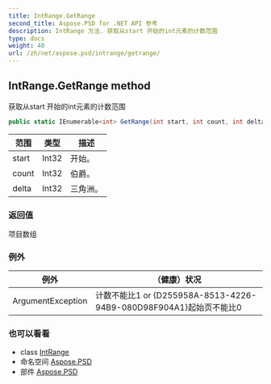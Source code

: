 ```yaml
---
title: IntRange.GetRange
second_title: Aspose.PSD for .NET API 参考
description: IntRange 方法. 获取从start 开始的int元素的计数范围
type: docs
weight: 40
url: /zh/net/aspose.psd/intrange/getrange/
---
```

## IntRange.GetRange method

获取从start 开始的int元素的计数范围

```csharp
public static IEnumerable<int> GetRange(int start, int count, int delta)
```

| 范围 | 类型 | 描述 |
| --- | --- | --- |
| start | Int32 | 开始。 |
| count | Int32 | 伯爵。 |
| delta | Int32 | 三角洲。 |

### 返回值

项目数组

### 例外

| 例外 | （健康）状况 |
| --- | --- |
| ArgumentException | 计数不能比1 or {D255958A-8513-4226-94B9-080D98F904A1}起始页不能比0 |

### 也可以看看

* class [IntRange](../)
* 命名空间 [Aspose.PSD](../../intrange/)
* 部件 [Aspose.PSD](../../../)


